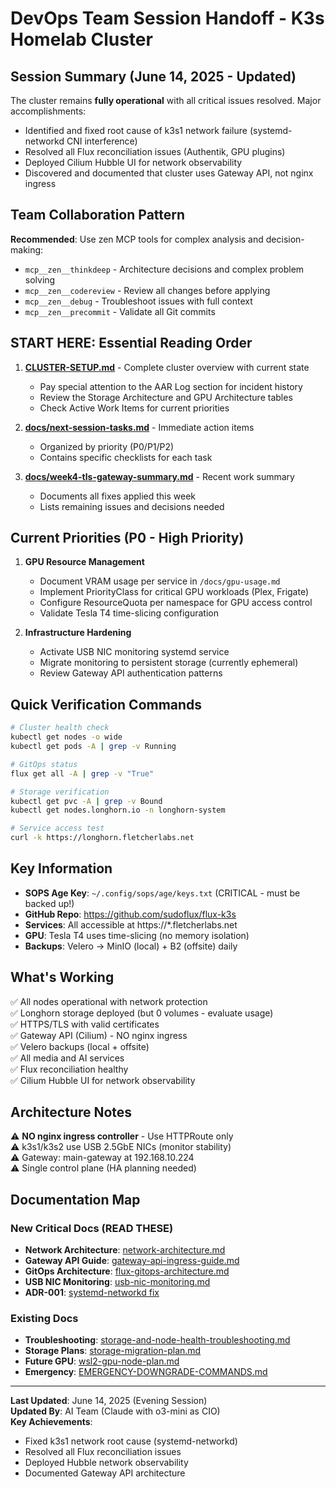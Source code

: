 # DevOps Team Session Handoff - K3s Homelab Cluster

## Session Summary (June 14, 2025 - Updated)
The cluster remains **fully operational** with all critical issues resolved. Major accomplishments:
- Identified and fixed root cause of k3s1 network failure (systemd-networkd CNI interference)
- Resolved all Flux reconciliation issues (Authentik, GPU plugins)
- Deployed Cilium Hubble UI for network observability
- Discovered and documented that cluster uses Gateway API, not nginx ingress

## Team Collaboration Pattern
**Recommended**: Use zen MCP tools for complex analysis and decision-making:
- `mcp__zen__thinkdeep` - Architecture decisions and complex problem solving
- `mcp__zen__codereview` - Review all changes before applying
- `mcp__zen__debug` - Troubleshoot issues with full context
- `mcp__zen__precommit` - Validate all Git commits

## START HERE: Essential Reading Order
1. **[CLUSTER-SETUP.md](./CLUSTER-SETUP.md)** - Complete cluster overview with current state
   - Pay special attention to the AAR Log section for incident history
   - Review the Storage Architecture and GPU Architecture tables
   - Check Active Work Items for current priorities

2. **[docs/next-session-tasks.md](./docs/next-session-tasks.md)** - Immediate action items
   - Organized by priority (P0/P1/P2)
   - Contains specific checklists for each task

3. **[docs/week4-tls-gateway-summary.md](./docs/week4-tls-gateway-summary.md)** - Recent work summary
   - Documents all fixes applied this week
   - Lists remaining issues and decisions needed

## Current Priorities (P0 - High Priority)
1. **GPU Resource Management**
   - Document VRAM usage per service in `/docs/gpu-usage.md`
   - Implement PriorityClass for critical GPU workloads (Plex, Frigate)
   - Configure ResourceQuota per namespace for GPU access control
   - Validate Tesla T4 time-slicing configuration

2. **Infrastructure Hardening**
   - Activate USB NIC monitoring systemd service
   - Migrate monitoring to persistent storage (currently ephemeral)
   - Review Gateway API authentication patterns

## Quick Verification Commands
```bash
# Cluster health check
kubectl get nodes -o wide
kubectl get pods -A | grep -v Running

# GitOps status
flux get all -A | grep -v "True"

# Storage verification
kubectl get pvc -A | grep -v Bound
kubectl get nodes.longhorn.io -n longhorn-system

# Service access test
curl -k https://longhorn.fletcherlabs.net
```

## Key Information
- **SOPS Age Key**: `~/.config/sops/age/keys.txt` (CRITICAL - must be backed up!)
- **GitHub Repo**: https://github.com/sudoflux/flux-k3s
- **Services**: All accessible at https://*.fletcherlabs.net
- **GPU**: Tesla T4 uses time-slicing (no memory isolation)
- **Backups**: Velero → MinIO (local) + B2 (offsite) daily

## What's Working
✅ All nodes operational with network protection  
✅ Longhorn storage deployed (but 0 volumes - evaluate usage)  
✅ HTTPS/TLS with valid certificates  
✅ Gateway API (Cilium) - NO nginx ingress  
✅ Velero backups (local + offsite)  
✅ All media and AI services  
✅ Flux reconciliation healthy  
✅ Cilium Hubble UI for network observability  

## Architecture Notes
⚠️ **NO nginx ingress controller** - Use HTTPRoute only  
⚠️ k3s1/k3s2 use USB 2.5GbE NICs (monitor stability)  
⚠️ Gateway: main-gateway at 192.168.10.224  
⚠️ Single control plane (HA planning needed)  

## Documentation Map
### New Critical Docs (READ THESE)
- **Network Architecture**: [network-architecture.md](./docs/network-architecture.md)
- **Gateway API Guide**: [gateway-api-ingress-guide.md](./docs/gateway-api-ingress-guide.md)
- **GitOps Architecture**: [flux-gitops-architecture.md](./docs/flux-gitops-architecture.md)
- **USB NIC Monitoring**: [usb-nic-monitoring.md](./docs/usb-nic-monitoring.md)
- **ADR-001**: [systemd-networkd fix](./docs/adr/001-systemd-networkd-cni-protection.md)

### Existing Docs
- **Troubleshooting**: [storage-and-node-health-troubleshooting.md](./docs/storage-and-node-health-troubleshooting.md)
- **Storage Plans**: [storage-migration-plan.md](./docs/storage-migration-plan.md)
- **Future GPU**: [wsl2-gpu-node-plan.md](./docs/wsl2-gpu-node-plan.md)
- **Emergency**: [EMERGENCY-DOWNGRADE-COMMANDS.md](./EMERGENCY-DOWNGRADE-COMMANDS.md)

---
**Last Updated**: June 14, 2025 (Evening Session)  
**Updated By**: AI Team (Claude with o3-mini as CIO)  
**Key Achievements**: 
- Fixed k3s1 network root cause (systemd-networkd)
- Resolved all Flux reconciliation issues
- Deployed Hubble network observability
- Documented Gateway API architecture